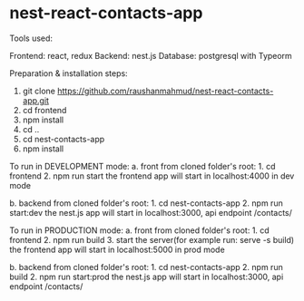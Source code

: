 # nest-react-contacts-app
Tools used:

Frontend: react, redux
Backend: nest.js
Database: postgresql with Typeorm

Preparation & installation steps:

1. git clone https://github.com/raushanmahmud/nest-react-contacts-app.git
2. cd frontend
3. npm install
4. cd ..
5. cd nest-contacts-app
6. npm install

To run in DEVELOPMENT mode:
a. front
    from cloned folder's root:
    1. cd frontend
    2. npm run start
    the frontend app will start in localhost:4000 in dev mode

b. backend
    from cloned folder's root:
    1. cd nest-contacts-app
    2. npm run start:dev
    the nest.js app will start in localhost:3000, api endpoint /contacts/
    

To run in PRODUCTION mode:
a. front
    from cloned folder's root:
    1. cd frontend
    2. npm run build
    3. start the server(for example run: serve -s build)
    the frontend app will start in localhost:5000 in prod mode

b. backend
    from cloned folder's root:
    1. cd nest-contacts-app
    2. npm run build
    2. npm run start:prod
    the nest.js app will start in localhost:3000, api endpoint /contacts/

